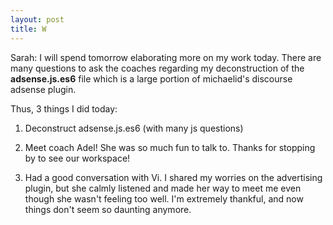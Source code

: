 ```yaml
---
layout: post
title: W
---
```


Sarah: I will spend tomorrow elaborating more on my work today. There are many questions to ask the coaches regarding my deconstruction of 
the **adsense.js.es6** file which is a large portion of michaelid's discourse adsense plugin.

Thus, 3 things I did today:

1. Deconstruct adsense.js.es6 (with many js questions)

2. Meet coach Adel! She was so much fun to talk to. Thanks for stopping by to see our workspace!

3. Had a good conversation with Vi. I shared my worries on the advertising plugin, but she calmly listened and made her way to meet me even though she wasn't feeling too well. I'm extremely thankful, and now things don't seem so daunting anymore.
